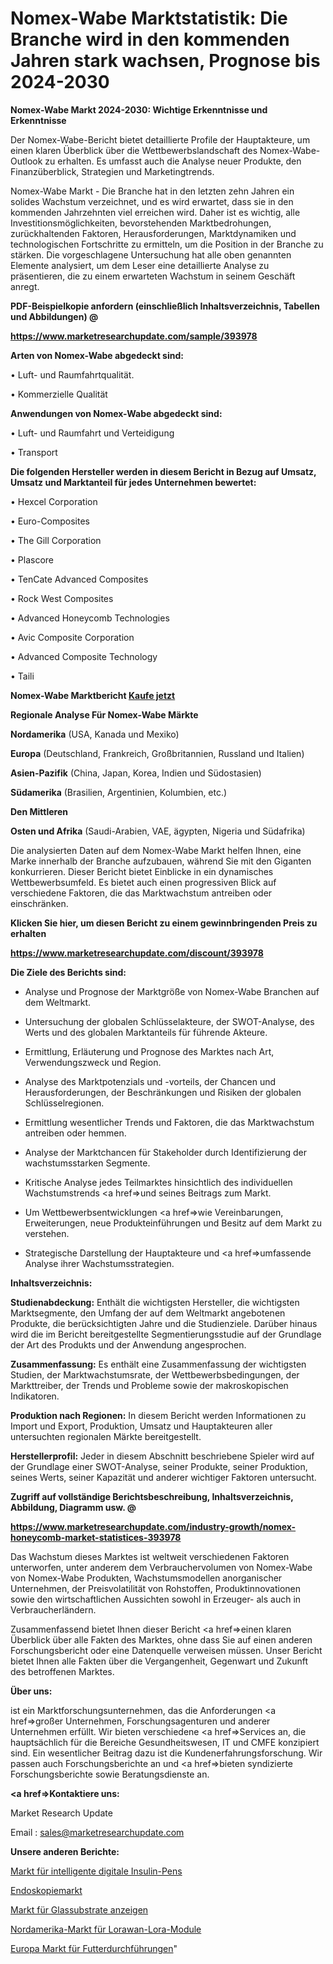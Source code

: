 # Nomex-Wabe Marktstatistik: Die Branche wird in den kommenden Jahren stark wachsen, Prognose bis 2024-2030

<strong>Nomex-Wabe Markt 2024-2030: Wichtige Erkenntnisse und Erkenntnisse</strong>

Der Nomex-Wabe-Bericht bietet detaillierte Profile der Hauptakteure, um einen klaren Überblick über die Wettbewerbslandschaft des Nomex-Wabe-Outlook zu erhalten. Es umfasst auch die Analyse neuer Produkte, den Finanzüberblick, Strategien und Marketingtrends.

Nomex-Wabe Markt - Die Branche hat in den letzten zehn Jahren ein solides Wachstum verzeichnet, und es wird erwartet, dass sie in den kommenden Jahrzehnten viel erreichen wird. Daher ist es wichtig, alle Investitionsmöglichkeiten, bevorstehenden Marktbedrohungen, zurückhaltenden Faktoren, Herausforderungen, Marktdynamiken und technologischen Fortschritte zu ermitteln, um die Position in der Branche zu stärken. Die vorgeschlagene Untersuchung hat alle oben genannten Elemente analysiert, um dem Leser eine detaillierte Analyse zu präsentieren, die zu einem erwarteten Wachstum in seinem Geschäft anregt.



<strong><b>PDF-Beispielkopie anfordern (einschließlich Inhaltsverzeichnis, Tabellen und Abbildungen) @ </b></strong>

<strong><a href=https://www.marketresearchupdate.com/sample/393978>

<strong>https://www.marketresearchupdate.com/sample/393978</u></a></strong></strong>



<strong>Arten von Nomex-Wabe abgedeckt sind:</strong>

• Luft- und Raumfahrtqualität.

• Kommerzielle Qualität



<strong>Anwendungen von Nomex-Wabe abgedeckt sind:</strong>

• Luft- und Raumfahrt und Verteidigung

• Transport



<strong>Die folgenden Hersteller werden in diesem Bericht in Bezug auf Umsatz, Umsatz und Marktanteil für jedes Unternehmen bewertet:</strong>

• Hexcel Corporation

• Euro-Composites

• The Gill Corporation

• Plascore

• TenCate Advanced Composites

• Rock West Composites

• Advanced Honeycomb Technologies

• Avic Composite Corporation

• Advanced Composite Technology

• Taili



<strong>Nomex-Wabe Marktbericht <a href=https://www.marketresearchupdate.com/buynow/393978>Kaufe jetzt</a></strong>



<strong>Regionale Analyse Für Nomex-Wabe Märkte</strong>



<strong>Nordamerika</strong> (USA, Kanada und Mexiko)



<strong>Europa</strong> (Deutschland, Frankreich, Großbritannien, Russland und Italien)



<strong>Asien-Pazifik</strong> (China, Japan, Korea, Indien und Südostasien)



<strong>Südamerika</strong> (Brasilien, Argentinien, Kolumbien, etc.)



<strong>Den Mittleren</strong> 

<strong>Osten und Afrika</strong> (Saudi-Arabien, VAE, ägypten, Nigeria und Südafrika)

Die analysierten Daten auf dem Nomex-Wabe Markt helfen Ihnen, eine Marke innerhalb der Branche aufzubauen, während Sie mit den Giganten konkurrieren. Dieser Bericht bietet Einblicke in ein dynamisches Wettbewerbsumfeld. Es bietet auch einen progressiven Blick auf verschiedene Faktoren, die das Marktwachstum antreiben oder einschränken.



<strong>Klicken Sie hier, um diesen Bericht zu einem gewinnbringenden Preis zu erhalten
</strong>

<strong><a href=https://www.marketresearchupdate.com/discount/393978>https://www.marketresearchupdate.com/discount/393978</b></u></strong></a>



<strong>Die Ziele des Berichts sind:</strong>

- Analyse und Prognose der Marktgröße von Nomex-Wabe Branchen auf dem Weltmarkt.

- Untersuchung der globalen Schlüsselakteure, der SWOT-Analyse, des Werts und des globalen Marktanteils für führende Akteure.

- Ermittlung, Erläuterung und Prognose des Marktes nach Art, Verwendungszweck und Region.

- Analyse des Marktpotenzials und -vorteils, der Chancen und Herausforderungen, der Beschränkungen und Risiken der globalen Schlüsselregionen.

- Ermittlung wesentlicher Trends und Faktoren, die das Marktwachstum antreiben oder hemmen.

- Analyse der Marktchancen für Stakeholder durch Identifizierung der wachstumsstarken Segmente.

- Kritische Analyse jedes Teilmarktes hinsichtlich des individuellen Wachstumstrends <a href=>und</a> seines Beitrags zum Markt.

- Um Wettbewerbsentwicklungen <a href=>wie</a> Vereinbarungen, Erweiterungen, neue Produkteinführungen und Besitz auf dem Markt zu verstehen.

- Strategische Darstellung der Hauptakteure und <a href=>umfas</a>sende Analyse ihrer Wachstumsstrategien.



<strong>Inhaltsverzeichnis:</strong>



<strong>Studienabdeckung:</strong> Enthält die wichtigsten Hersteller, die wichtigsten Marktsegmente, den Umfang der auf dem Weltmarkt angebotenen Produkte, die berücksichtigten Jahre und die Studienziele. Darüber hinaus wird die im Bericht bereitgestellte Segmentierungsstudie auf der Grundlage der Art des Produkts und der Anwendung angesprochen.



<strong>Zusammenfassung:</strong> Es enthält eine Zusammenfassung der wichtigsten Studien, der Marktwachstumsrate, der Wettbewerbsbedingungen, der Markttreiber, der Trends und Probleme sowie der makroskopischen Indikatoren.



<strong>Produktion nach Regionen:</strong> In diesem Bericht werden Informationen zu Import und Export, Produktion, Umsatz und Hauptakteuren aller untersuchten regionalen Märkte bereitgestellt.



<strong>Herstellerprofil:</strong> Jeder in diesem Abschnitt beschriebene Spieler wird auf der Grundlage einer SWOT-Analyse, seiner Produkte, seiner Produktion, seines Werts, seiner Kapazität und anderer wichtiger Faktoren untersucht.



<strong><b>Zugriff auf vollständige Berichtsbeschreibung, Inhaltsverzeichnis, Abbildung, Diagramm usw. @ </b></strong>

<strong><a href=https://www.marketresearchupdate.com/industry-growth/nomex-honeycomb-market-statistices-393978>https://www.marketresearchupdate.com/industry-growth/nomex-honeycomb-market-statistices-393978</a></strong>

Das Wachstum dieses Marktes ist weltweit verschiedenen Faktoren unterworfen, unter anderem dem Verbrauchervolumen von Nomex-Wabe von Nomex-Wabe Produkten, Wachstumsmodellen anorganischer Unternehmen, der Preisvolatilität von Rohstoffen, Produktinnovationen sowie den wirtschaftlichen Aussichten sowohl in Erzeuger- als auch in Verbraucherländern.

Zusammenfassend bietet Ihnen dieser Bericht <a href=>einen</a> klaren Überblick über alle Fakten des Marktes, ohne dass Sie auf einen anderen Forschungsbericht oder eine Datenquelle verweisen müssen. Unser Bericht bietet Ihnen alle Fakten über die Vergangenheit, Gegenwart und Zukunft des betroffenen Marktes.



<strong>Über uns:</strong>

 ist ein Marktforschungsunternehmen, das die Anforderungen <a href=>großer</a> Unternehmen, Forschungsagenturen und anderer Unternehmen erfüllt. Wir bieten verschiedene <a href=>Services</a> an, die hauptsächlich für die Bereiche Gesundheitswesen, IT und CMFE konzipiert sind. Ein wesentlicher Beitrag dazu ist die Kundenerfahrungsforschung. Wir passen auch Forschungsberichte an und <a href=>bieten</a> syndizierte Forschungsberichte sowie Beratungsdienste an.



<strong><a href=>Kontaktiere uns:</a></strong>

Market Research Update

Email : sales@marketresearchupdate.com



<strong>Unsere anderen Berichte:</strong>

<a href=https://www.linkedin.com/pulse/smart-digital-insulin-pen-market-2023-future>Markt für intelligente digitale Insulin-Pens</a>

<a href=https://www.linkedin.com/pulse/endoscopy-market-2023-remarking-enormous-growth>Endoskopiemarkt</a>

<a href=https://www.linkedin.com/pulse/display-glass-substrate-market-research-report>Markt für Glassubstrate anzeigen</a>

<a href=https://www.linkedin.com/pulse/north-america-lorawan-lora-module-market-2023-top-industry>Nordamerika-Markt für Lorawan-Lora-Module</a>

<a href=https://www.linkedin.com/pulse/europe-feeding-throughs-market-growing-rapidly-latest>Europa Markt für Futterdurchführungen</a>"
